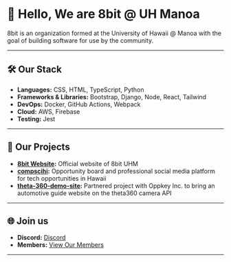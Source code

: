 # 👋 Hello, We are 8bit @ UH Manoa


8bit is an organization formed at the University of Hawaii @ Manoa with the goal of building software for use by the community.

---

## 🛠️ Our Stack

- **Languages:** CSS, HTML, TypeScript, Python
- **Frameworks & Libraries:** Bootstrap, Django, Node, React, Tailwind
- **DevOps:** Docker, GitHub Actions, Webpack
- **Cloud:** AWS, Firebase
- **Testing:** Jest

---

## 📂 Our Projects

- **[8bit Website](https://github.com/8bituhm/8bit-site):** Official website of 8bit UHM
- **[compscihi](https://github.com/8bituhm/compscihi):** Opportunity board and professional social media platform for tech opportunities in Hawaii
- **[theta-360-demo-site](https://github.com/8bitUHM/theta360-automotive-guide):** Partnered project with Oppkey Inc. to bring an automotive guide website on the theta360 camera API

---

## 🌐 Join us

- **Discord:** [Discord](https://discord.gg/T7Eu75fpAf)
- **Members:** [View Our Members](https://8bituhm.org/members)

---